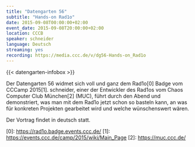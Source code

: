 ```yaml
---
title: "Datengarten 56"
subtitle: "Hands-on Rad1o"
date: 2015-09-08T00:00:00+02:00
event_date: 2015-09-08T20:00:00+02:00
location: CCCB
speaker: schneider
language: Deutsch
streaming: yes
recording: https://media.ccc.de/v/dg56-Hands-on_Rad1o
---
```

{{< datengarten-infobox >}}

Der Datengarten 56 widmet sich voll und ganz dem Rad1o\[0\] Badge vom
CCCamp 2015\[1\]. schneider, einer der Entwickler des Rad1os vom Chaos
Computer Club München\[2\] (MUC), führt durch den Abend und
demonstriert, was man mit dem Rad1o jetzt schon so basteln kann, an was
für konkreten Projekten gearbeitet wird und welche wünschenswert wären.

Der Vortrag findet in deutsch statt.

\[0\]: <https://rad1o.badge.events.ccc.de/>
\[1\]: <https://events.ccc.de/camp/2015/wiki/Main_Page>
\[2\]: <https://muc.ccc.de/>
